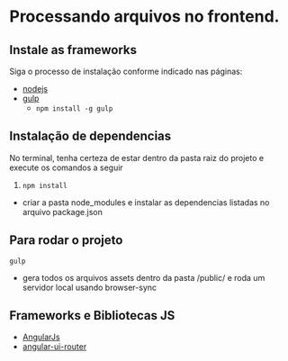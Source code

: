# Processando arquivos no frontend.

## Instale as frameworks
Siga o processo de instalação conforme indicado nas páginas:
* [nodejs](http://nodejs.org/download/)
* [gulp](http://gulpjs.com/)
  * `npm install -g gulp`

## Instalação de dependencias
No terminal, tenha certeza de estar dentro da pasta raiz do projeto e execute os comandos a seguir
1. `npm install`
  - criar a pasta node_modules e instalar as dependencias listadas no arquivo package.json

## Para rodar o projeto
`gulp`
  - gera todos os arquivos assets dentro da pasta /public/ e roda um servidor local usando browser-sync

## Frameworks e Bibliotecas JS
* [AngularJs](https://angularjs.org/)
* [angular-ui-router](https://github.com/angular-ui/ui-router)
